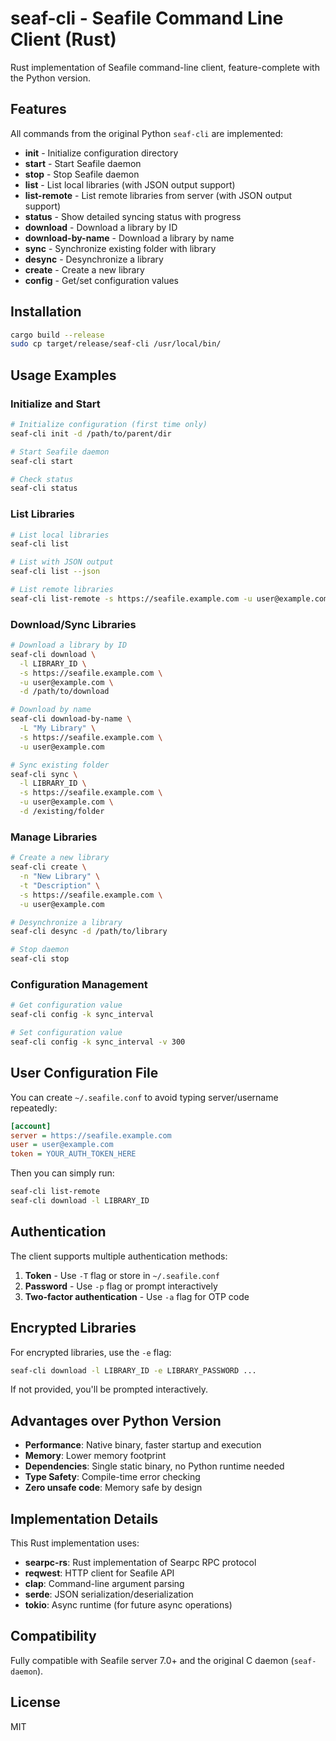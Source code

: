 # seaf-cli - Seafile Command Line Client (Rust)

Rust implementation of Seafile command-line client, feature-complete with the Python version.

## Features

All commands from the original Python `seaf-cli` are implemented:

- **init** - Initialize configuration directory
- **start** - Start Seafile daemon
- **stop** - Stop Seafile daemon
- **list** - List local libraries (with JSON output support)
- **list-remote** - List remote libraries from server (with JSON output support)
- **status** - Show detailed syncing status with progress
- **download** - Download a library by ID
- **download-by-name** - Download a library by name
- **sync** - Synchronize existing folder with library
- **desync** - Desynchronize a library
- **create** - Create a new library
- **config** - Get/set configuration values

## Installation

```bash
cargo build --release
sudo cp target/release/seaf-cli /usr/local/bin/
```

## Usage Examples

### Initialize and Start

```bash
# Initialize configuration (first time only)
seaf-cli init -d /path/to/parent/dir

# Start Seafile daemon
seaf-cli start

# Check status
seaf-cli status
```

### List Libraries

```bash
# List local libraries
seaf-cli list

# List with JSON output
seaf-cli list --json

# List remote libraries
seaf-cli list-remote -s https://seafile.example.com -u user@example.com
```

### Download/Sync Libraries

```bash
# Download a library by ID
seaf-cli download \
  -l LIBRARY_ID \
  -s https://seafile.example.com \
  -u user@example.com \
  -d /path/to/download

# Download by name
seaf-cli download-by-name \
  -L "My Library" \
  -s https://seafile.example.com \
  -u user@example.com

# Sync existing folder
seaf-cli sync \
  -l LIBRARY_ID \
  -s https://seafile.example.com \
  -u user@example.com \
  -d /existing/folder
```

### Manage Libraries

```bash
# Create a new library
seaf-cli create \
  -n "New Library" \
  -t "Description" \
  -s https://seafile.example.com \
  -u user@example.com

# Desynchronize a library
seaf-cli desync -d /path/to/library

# Stop daemon
seaf-cli stop
```

### Configuration Management

```bash
# Get configuration value
seaf-cli config -k sync_interval

# Set configuration value
seaf-cli config -k sync_interval -v 300
```

## User Configuration File

You can create `~/.seafile.conf` to avoid typing server/username repeatedly:

```ini
[account]
server = https://seafile.example.com
user = user@example.com
token = YOUR_AUTH_TOKEN_HERE
```

Then you can simply run:

```bash
seaf-cli list-remote
seaf-cli download -l LIBRARY_ID
```

## Authentication

The client supports multiple authentication methods:

1. **Token** - Use `-T` flag or store in `~/.seafile.conf`
2. **Password** - Use `-p` flag or prompt interactively
3. **Two-factor authentication** - Use `-a` flag for OTP code

## Encrypted Libraries

For encrypted libraries, use the `-e` flag:

```bash
seaf-cli download -l LIBRARY_ID -e LIBRARY_PASSWORD ...
```

If not provided, you'll be prompted interactively.

## Advantages over Python Version

- **Performance**: Native binary, faster startup and execution
- **Memory**: Lower memory footprint
- **Dependencies**: Single static binary, no Python runtime needed
- **Type Safety**: Compile-time error checking
- **Zero unsafe code**: Memory safe by design

## Implementation Details

This Rust implementation uses:

- **searpc-rs**: Rust implementation of Searpc RPC protocol
- **reqwest**: HTTP client for Seafile API
- **clap**: Command-line argument parsing
- **serde**: JSON serialization/deserialization
- **tokio**: Async runtime (for future async operations)

## Compatibility

Fully compatible with Seafile server 7.0+ and the original C daemon (`seaf-daemon`).

## License

MIT
